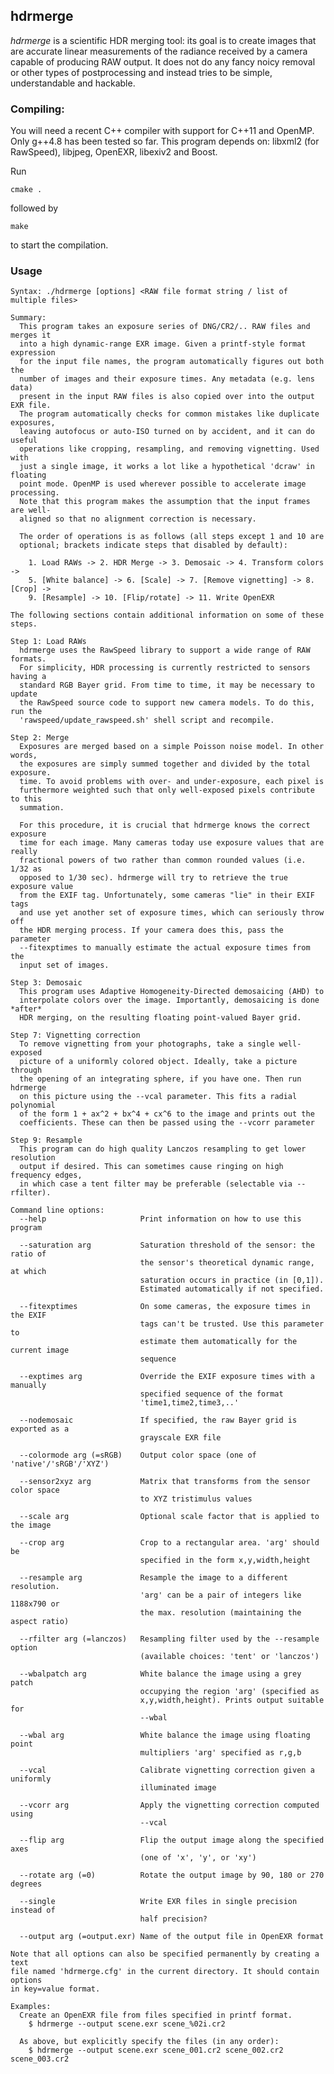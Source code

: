 ## hdrmerge
*hdrmerge* is a scientific HDR merging tool: its goal is to create images that
are accurate linear measurements of the radiance received by a camera capable
of producing RAW output. It does not do any fancy noicy removal or other types
of postprocessing and instead tries to be simple, understandable and hackable.

### Compiling:
You will need a recent C++ compiler with support for C++11 and OpenMP. Only g++4.8
has been tested so far. This program depends on: libxml2 (for RawSpeed), libjpeg,
OpenEXR, libexiv2 and Boost.

Run

    cmake .
    
followed by

    make
    
to start the compilation.

### Usage
    Syntax: ./hdrmerge [options] <RAW file format string / list of multiple files>
    
    Summary:
      This program takes an exposure series of DNG/CR2/.. RAW files and merges it
      into a high dynamic-range EXR image. Given a printf-style format expression
      for the input file names, the program automatically figures out both the
      number of images and their exposure times. Any metadata (e.g. lens data)
      present in the input RAW files is also copied over into the output EXR file.
      The program automatically checks for common mistakes like duplicate exposures,
      leaving autofocus or auto-ISO turned on by accident, and it can do useful 
      operations like cropping, resampling, and removing vignetting. Used with 
      just a single image, it works a lot like a hypothetical 'dcraw' in floating
      point mode. OpenMP is used wherever possible to accelerate image processing.
      Note that this program makes the assumption that the input frames are well-
      aligned so that no alignment correction is necessary.
    
      The order of operations is as follows (all steps except 1 and 10 are
      optional; brackets indicate steps that disabled by default):
    
        1. Load RAWs -> 2. HDR Merge -> 3. Demosaic -> 4. Transform colors -> 
        5. [White balance] -> 6. [Scale] -> 7. [Remove vignetting] -> 8. [Crop] -> 
        9. [Resample] -> 10. [Flip/rotate] -> 11. Write OpenEXR
    
    The following sections contain additional information on some of these steps.
    
    Step 1: Load RAWs
      hdrmerge uses the RawSpeed library to support a wide range of RAW formats.
      For simplicity, HDR processing is currently restricted to sensors having a
      standard RGB Bayer grid. From time to time, it may be necessary to update
      the RawSpeed source code to support new camera models. To do this, run the
      'rawspeed/update_rawspeed.sh' shell script and recompile.
    
    Step 2: Merge
      Exposures are merged based on a simple Poisson noise model. In other words,
      the exposures are simply summed together and divided by the total exposure.
      time. To avoid problems with over- and under-exposure, each pixel is
      furthermore weighted such that only well-exposed pixels contribute to this
      summation.
    
      For this procedure, it is crucial that hdrmerge knows the correct exposure
      time for each image. Many cameras today use exposure values that are really
      fractional powers of two rather than common rounded values (i.e. 1/32 as 
      opposed to 1/30 sec). hdrmerge will try to retrieve the true exposure value
      from the EXIF tag. Unfortunately, some cameras "lie" in their EXIF tags
      and use yet another set of exposure times, which can seriously throw off
      the HDR merging process. If your camera does this, pass the parameter 
      --fitexptimes to manually estimate the actual exposure times from the 
      input set of images.
    
    Step 3: Demosaic
      This program uses Adaptive Homogeneity-Directed demosaicing (AHD) to
      interpolate colors over the image. Importantly, demosaicing is done *after*
      HDR merging, on the resulting floating point-valued Bayer grid.
    
    Step 7: Vignetting correction
      To remove vignetting from your photographs, take a single well-exposed 
      picture of a uniformly colored object. Ideally, take a picture through 
      the opening of an integrating sphere, if you have one. Then run hdrmerge
      on this picture using the --vcal parameter. This fits a radial polynomial
      of the form 1 + ax^2 + bx^4 + cx^6 to the image and prints out the
      coefficients. These can then be passed using the --vcorr parameter
    
    Step 9: Resample
      This program can do high quality Lanczos resampling to get lower resolution
      output if desired. This can sometimes cause ringing on high frequency edges,
      in which case a tent filter may be preferable (selectable via --rfilter).
    
    Command line options:
      --help                     Print information on how to use this program
                                 
      --saturation arg           Saturation threshold of the sensor: the ratio of 
                                 the sensor's theoretical dynamic range, at which 
                                 saturation occurs in practice (in [0,1]). 
                                 Estimated automatically if not specified.
                                 
      --fitexptimes              On some cameras, the exposure times in the EXIF 
                                 tags can't be trusted. Use this parameter to 
                                 estimate them automatically for the current image 
                                 sequence
                                 
      --exptimes arg             Override the EXIF exposure times with a manually 
                                 specified sequence of the format 
                                 'time1,time2,time3,..'
                                 
      --nodemosaic               If specified, the raw Bayer grid is exported as a 
                                 grayscale EXR file
                                 
      --colormode arg (=sRGB)    Output color space (one of 'native'/'sRGB'/'XYZ')
                                 
      --sensor2xyz arg           Matrix that transforms from the sensor color space
                                 to XYZ tristimulus values
                                 
      --scale arg                Optional scale factor that is applied to the image
                                 
      --crop arg                 Crop to a rectangular area. 'arg' should be 
                                 specified in the form x,y,width,height
                                 
      --resample arg             Resample the image to a different resolution. 
                                 'arg' can be a pair of integers like 1188x790 or 
                                 the max. resolution (maintaining the aspect ratio)
                                 
      --rfilter arg (=lanczos)   Resampling filter used by the --resample option 
                                 (available choices: 'tent' or 'lanczos')
                                 
      --wbalpatch arg            White balance the image using a grey patch 
                                 occupying the region 'arg' (specified as 
                                 x,y,width,height). Prints output suitable for 
                                 --wbal
                                 
      --wbal arg                 White balance the image using floating point 
                                 multipliers 'arg' specified as r,g,b
                                 
      --vcal                     Calibrate vignetting correction given a uniformly 
                                 illuminated image
                                 
      --vcorr arg                Apply the vignetting correction computed using 
                                 --vcal
                                 
      --flip arg                 Flip the output image along the specified axes 
                                 (one of 'x', 'y', or 'xy')
                                 
      --rotate arg (=0)          Rotate the output image by 90, 180 or 270 degrees
                                 
      --single                   Write EXR files in single precision instead of 
                                 half precision?
                                 
      --output arg (=output.exr) Name of the output file in OpenEXR format
    
    Note that all options can also be specified permanently by creating a text
    file named 'hdrmerge.cfg' in the current directory. It should contain options
    in key=value format.
    
    Examples:
      Create an OpenEXR file from files specified in printf format.
        $ hdrmerge --output scene.exr scene_%02i.cr2
    
      As above, but explicitly specify the files (in any order):
        $ hdrmerge --output scene.exr scene_001.cr2 scene_002.cr2 scene_003.cr2

